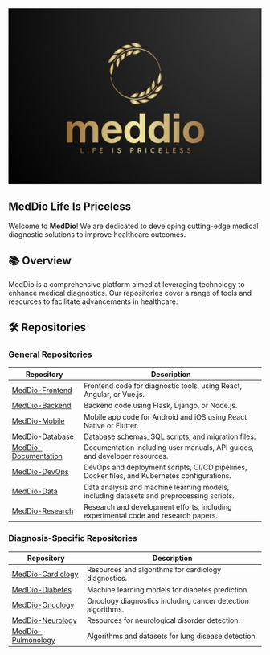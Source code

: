 

<img src="logo.jpeg" alt="MedDio Logo" width="1200" height="350">

<!-- ![MedDio Logo](logo.jpeg) Replace with actual logo URL -->

<!-- # MedDio -->
## MedDio Life Is Priceless ###
Welcome to **MedDio**! We are dedicated to developing cutting-edge medical diagnostic solutions to improve healthcare outcomes.

## 📚 Overview

MedDio is a comprehensive platform aimed at leveraging technology to enhance medical diagnostics. Our repositories cover a range of tools and resources to facilitate advancements in healthcare.

## 🛠️ Repositories

### General Repositories

| Repository         | Description                                                                 |
|--------------------|-----------------------------------------------------------------------------|
| [MedDio-Frontend](https://github.com/MedDio/MedDio-Frontend) | Frontend code for diagnostic tools, using React, Angular, or Vue.js. |
| [MedDio-Backend](https://github.com/MedDio/MedDio-Backend)   | Backend code using Flask, Django, or Node.js. |
| [MedDio-Mobile](https://github.com/MedDio/MedDio-Mobile)     | Mobile app code for Android and iOS using React Native or Flutter. |
| [MedDio-Database](https://github.com/MedDio/MedDio-Database) | Database schemas, SQL scripts, and migration files. |
| [MedDio-Documentation](https://github.com/MedDio/MedDio-Documentation) | Documentation including user manuals, API guides, and developer resources. |
| [MedDio-DevOps](https://github.com/MedDio/MedDio-DevOps)     | DevOps and deployment scripts, CI/CD pipelines, Docker files, and Kubernetes configurations. |
| [MedDio-Data](https://github.com/MedDio/MedDio-Data)         | Data analysis and machine learning models, including datasets and preprocessing scripts. |
| [MedDio-Research](https://github.com/MedDio/MedDio-Research) | Research and development efforts, including experimental code and research papers. |

### Diagnosis-Specific Repositories

| Repository          | Description                                                             |
|---------------------|-------------------------------------------------------------------------|
| [MedDio-Cardiology](https://github.com/MedDio/MedDio-Cardiology) | Resources and algorithms for cardiology diagnostics. |
| [MedDio-Diabetes](https://github.com/MedDio/MedDio-Diabetes)     | Machine learning models for diabetes prediction. |
| [MedDio-Oncology](https://github.com/MedDio/MedDio-Oncology)     | Oncology diagnostics including cancer detection algorithms. |
| [MedDio-Neurology](https://github.com/MedDio/MedDio-Neurology)   | Resources for neurological disorder detection. |
| [MedDio-Pulmonology](https://github.com/MedDio/MedDio-Pulmonology) | Algorithms and datasets for lung disease detection. |
